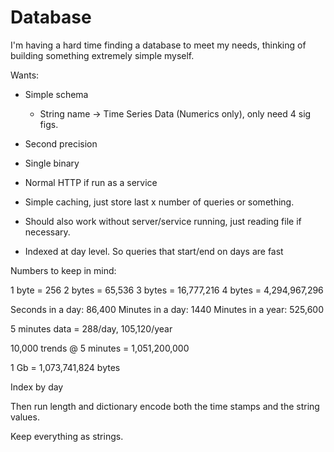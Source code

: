 # Database

I'm having a hard time finding a database to meet my needs,
thinking of building something extremely simple myself.

Wants:

- Simple schema
  - String name -> Time Series Data (Numerics only), only need 4 sig figs.
- Second precision
- Single binary
- Normal HTTP if run as a service
- Simple caching, just store last x number of queries or something.
- Should also work without server/service running, just reading file if necessary.

- Indexed at day level. So queries that start/end on days are fast

Numbers to keep in mind:

1 byte = 256
2 bytes = 65,536
3 bytes = 16,777,216
4 bytes = 4,294,967,296

Seconds in a day: 86,400
Minutes in a day: 1440
Minutes in a year: 525,600

5 minutes data = 288/day, 105,120/year

10,000 trends @ 5 minutes = 1,051,200,000


1 Gb    = 1,073,741,824 bytes

Index by day

Then run length and dictionary encode both the time stamps and the string values.

Keep everything as strings.
